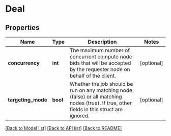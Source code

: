 # Deal

## Properties
Name | Type | Description | Notes
------------ | ------------- | ------------- | -------------
**concurrency** | **int** | The maximum number of concurrent compute node bids that will be accepted by the requester node on behalf of the client. | [optional]
**targeting_mode** | **bool** | Whether the job should be run on any matching node (false) or all matching nodes (true). If true, other fields in this struct are ignored. | [optional]

[[Back to Model list]](../README.md#documentation-for-models) [[Back to API list]](../README.md#documentation-for-api-endpoints) [[Back to README]](../README.md)
